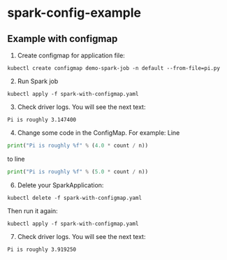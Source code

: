 # spark-config-example

## Example with configmap

1) Create configmap for application file:
```console
kubectl create configmap demo-spark-job -n default --from-file=pi.py
```
2) Run Spark job
```console
kubectl apply -f spark-with-configmap.yaml
```
3) Check driver logs. You will see the next text:
```console
Pi is roughly 3.147400
```
4) Change some code in the ConfigMap. For example:
Line
```python
print("Pi is roughly %f" % (4.0 * count / n))
```
to line
```python
print("Pi is roughly %f" % (5.0 * count / n))
```
6) Delete your SparkApplication:
```console
kubectl delete -f spark-with-configmap.yaml
```
Then run it again:
```console
kubectl apply -f spark-with-configmap.yaml
```
7) Check driver logs. You will see the next text:
```console
Pi is roughly 3.919250
